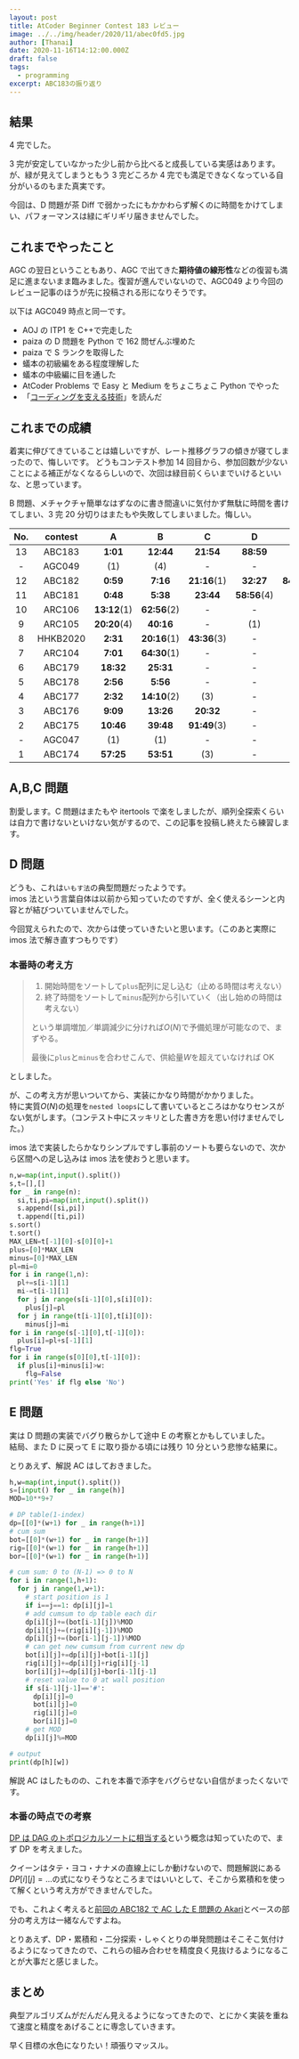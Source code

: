 ```yaml
---
layout: post
title: AtCoder Beginner Contest 183 レビュー
image: ../../img/header/2020/11/abec0fd5.jpg
author: [Thanai]
date: 2020-11-16T14:12:00.000Z
draft: false
tags:
  - programming
excerpt: ABC183の振り返り
---
```


## 結果

4 完でした。

3 完が安定していなかった少し前から比べると成長している実感はあります。が、緑が見えてしまうともう 3 完どころか 4 完でも満足できなくなっている自分がいるのもまた真実です。

今回は、D 問題が茶 Diff で弱かったにもかかわらず解くのに時間をかけてしまい、パフォーマンスは緑にギリギリ届きませんでした。

## これまでやったこと

AGC の翌日ということもあり、AGC で出てきた**期待値の線形性**などの復習も満足に進まないまま臨みました。復習が進んでいないので、AGC049 より今回のレビュー記事のほうが先に投稿される形になりそうです。

以下は AGC049 時点と同一です。

- AOJ の ITP1 を C++で完走した
- paiza の D 問題を Python で 162 問ぜんぶ埋めた
- paiza で S ランクを取得した
- 蟻本の初級編をある程度理解した
- 蟻本の中級編に目を通した
- AtCoder Problems で Easy と Medium をちょこちょこ Python でやった
- 「[コーディングを支える技術](https://amzn.to/2GEO9qr)」を読んだ

## これまでの成績

着実に伸びてきていることは嬉しいですが、レート推移グラフの傾きが寝てしまったので、悔しいです。 どうもコンテスト参加 14 回目から、参加回数が少ないことによる補正がなくなるらしいので、次回は緑目前くらいまでいけるといいな、と思っています。

B 問題、メチャクチャ簡単なはずなのに書き間違いに気付かず無駄に時間を書けてしまい、3 完 20 分切りはまたもや失敗してしまいました。悔しい。

| No. | contest  |      A       |      B       |      C       |      D       |     E     | prf  |
| :-: | :------: | :----------: | :----------: | :----------: | :----------: | :-------: | :--: |
| 13  |  ABC183  |   **1:01**   |  **12:44**   |  **21:54**   |  **88:59**   |     -     | 796  |
|  -  |  AGC049  |     (1)      |     (4)      |      -       |      -       |     -     |  -   |
| 12  |  ABC182  |   **0:59**   |   **7:16**   | **21:16**(1) |  **32:27**   | **84:07** | 1235 |
| 11  |  ABC181  |   **0:48**   |   **5:38**   |  **23:44**   | **58:56**(4) |     -     | 881  |
| 10  |  ARC106  | **13:12**(1) | **62:56**(2) |      -       |      -       |     -     | 914  |
|  9  |  ARC105  | **20:20**(4) |  **40:16**   |      -       |     (1)      |     -     | 600  |
|  8  | HHKB2020 |   **2:31**   | **20:16**(1) | **43:36**(3) |      -       |     -     | 543  |
|  7  |  ARC104  |   **7:01**   | **64:30**(1) |      -       |      -       |     -     | 650  |
|  6  |  ABC179  |  **18:32**   |  **25:31**   |      -       |      -       |     -     | 122  |
|  5  |  ABC178  |   **2:56**   |   **5:56**   |      -       |      -       |     -     | 508  |
|  4  |  ABC177  |   **2:32**   | **14:10**(2) |     (3)      |      -       |     -     | 332  |
|  3  |  ABC176  |   **9:09**   |  **13:26**   |  **20:32**   |      -       |     -     | 550  |
|  2  |  ABC175  |  **10:46**   |  **39:48**   | **91:49**(3) |      -       |     -     | 543  |
|  -  |  AGC047  |     (1)      |     (1)      |      -       |      -       |     -     |  -   |
|  1  |  ABC174  |  **57:25**   |  **53:51**   |     (3)      |      -       |     -     |  79  |

## A,B,C 問題

割愛します。C 問題はまたもや itertools で楽をしましたが、順列全探索くらいは自力で書けないといけない気がするので、この記事を投稿し終えたら練習します。

## D 問題

どうも、これは`いもす法`の典型問題だったようです。  
imos 法という言葉自体は以前から知っていたのですが、全く使えるシーンと内容とが結びついていませんでした。

今回覚えられたので、次からは使っていきたいと思います。（このあと実際に imos 法で解き直すつもりです）

### 本番時の考え方

> 1. 開始時間をソートして`plus`配列に足し込む（止める時間は考えない）
> 1. 終了時間をソートして`minus`配列から引いていく（出し始めの時間は考えない）
>
> という単調増加／単調減少に分ければ$O(N)$で予備処理が可能なので、まずやる。
>
> 最後に`plus`と`minus`を合わせこんで、供給量$W$を超えていなければ OK

としました。

が、この考え方が思いついてから、実装にかなり時間がかかりました。  
特に実質$O(N)$の処理を`nested loops`にして書いているところはかなりセンスがない気がします。（コンテスト中にスッキリとした書き方を思い付けませんでした。）

imos 法で実装したらかなりシンプルですし事前のソートも要らないので、次から区間への足し込みは imos 法を使おうと思います。

```py
n,w=map(int,input().split())
s,t=[],[]
for _ in range(n):
  si,ti,pi=map(int,input().split())
  s.append([si,pi])
  t.append([ti,pi])
s.sort()
t.sort()
MAX_LEN=t[-1][0]-s[0][0]+1
plus=[0]*MAX_LEN
minus=[0]*MAX_LEN
pl=mi=0
for i in range(1,n):
  pl+=s[i-1][1]
  mi-=t[i-1][1]
  for j in range(s[i-1][0],s[i][0]):
    plus[j]=pl
  for j in range(t[i-1][0],t[i][0]):
    minus[j]=mi
for i in range(s[-1][0],t[-1][0]):
  plus[i]=pl+s[-1][1]
flg=True
for i in range(s[0][0],t[-1][0]):
  if plus[i]+minus[i]>w:
    flg=False
print('Yes' if flg else 'No')
```

## E 問題

実は D 問題の実装でバグり散らかして途中 E の考察とかもしていました。  
結局、また D に戻って E に取り掛かる頃には残り 10 分という悲惨な結果に。

とりあえず、解説 AC はしておきました。

```py
h,w=map(int,input().split())
s=[input() for _ in range(h)]
MOD=10**9+7

# DP table(1-index)
dp=[[0]*(w+1) for _ in range(h+1)]
# cum sum
bot=[[0]*(w+1) for _ in range(h+1)]
rig=[[0]*(w+1) for _ in range(h+1)]
bor=[[0]*(w+1) for _ in range(h+1)]

# cum sum: 0 to (N-1) => 0 to N
for i in range(1,h+1):
  for j in range(1,w+1):
    # start position is 1
    if i==j==1: dp[i][j]=1
    # add cumsum to dp table each dir
    dp[i][j]+=(bot[i-1][j])%MOD
    dp[i][j]+=(rig[i][j-1])%MOD
    dp[i][j]+=(bor[i-1][j-1])%MOD
    # can get new cumsum from current new dp
    bot[i][j]+=dp[i][j]+bot[i-1][j]
    rig[i][j]+=dp[i][j]+rig[i][j-1]
    bor[i][j]+=dp[i][j]+bor[i-1][j-1]
    # reset value to 0 at wall position
    if s[i-1][j-1]=='#':
      dp[i][j]=0
      bot[i][j]=0
      rig[i][j]=0
      bor[i][j]=0
    # get MOD
    dp[i][j]%=MOD

# output
print(dp[h][w])
```

解説 AC はしたものの、これを本番で添字をバグらせない自信がまったくないです。

### 本番の時点での考察

[DP は DAG のトポロジカルソートに相当する](https://tayama-2.hatenadiary.org/entry/20111210/1323502092)という概念は知っていたので、まず DP を考えました。

クイーンはタテ・ヨコ・ナナメの直線上にしか動けないので、問題解説にある$DP[i][j]=\dots$の式になりそうなところまではいいとして、そこから累積和を使って解くという考え方ができませんでした。

でも、これよく考えると[前回の ABC182 で AC した E 問題の Akari](https://atcoder.jp/contests/abc182/tasks/abc182_e)とベースの部分の考え方は一緒なんですよね。

とりあえず、DP・累積和・二分探索・しゃくとりの単発問題はそこそこ気付けるようになってきたので、これらの組み合わせを精度良く見抜けるようになることが大事だと感じました。

## まとめ

典型アルゴリズムがだんだん見えるようになってきたので、とにかく実装を重ねて速度と精度をあげることに専念していきます。

早く目標の水色になりたい！頑張りマッスル。
